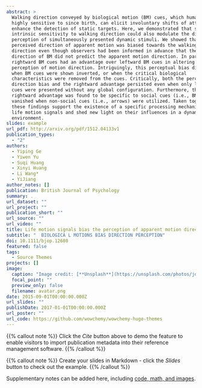 ```yaml
---
abstract: >
  Walking direction conveyed by biological motion (BM) cues, which humans are
  highly sensitive to since birth, can elicit involuntary shifts of attention to
  enhance the detection of static targets. Here, we demonstrated that such
  intrinsic sensitivity to walking direction could also modulate the direction
  perception of simultaneously presented dynamic stimuli. We showed that the
  perceived direction of apparent motion was biased towards the walking
  direction even though observers had been informed in advance that the walking
  direction of BM did not predict the apparent motion direction. In particular,
  rightward BM cues had an advantage over leftward BM cues in altering the
  perception of motion direction. Intriguingly, this perceptual bias disappeared
  when BM cues were shown inverted, or when the critical biological
  characteristics were removed from the cues. Critically, both the perceptual
  direction bias and the rightward advantage persisted even when only local BM
  cues were presented without any global configuration. Furthermore, the
  rightward advantage was found to be specific to social cues (i.e., BM), as it
  vanished when non-social cues (i.e., arrows) were utilized. Taken together,
  these findings support the existence of a specific processing mechanism for
  life motion signals and shed new light on their influences in a dynamic
  environment.
slides: example
url_pdf: http://arxiv.org/pdf/1512.04133v1
publication_types:
  - "2"
authors:
  - Yiping Ge
  - Yiwen Yu
  - Suqi Huang
  - Xinyi Huang
  - Li Wang*
  - YiJiang
author_notes: []
publication: British Journal of Psychology
summary: .
url_dataset: ""
url_project: ""
publication_short: ""
url_source: ""
url_video: ""
title: Life motion signals bias the perception of apparent motion direction
subtitle: "  BIOLOGICA L MOTIONS BIAS DIRECTION PERCEPTION"
doi: 10.1111/bjop.12680
featured: false
tags:
  - Source Themes
projects: []
image:
  caption: "Image credit: [**Unsplash**](https://unsplash.com/photos/jdD8gXaTZsc)"
  focal_point: ""
  preview_only: false
  filename: avatar.png
date: 2015-09-01T00:00:00.000Z
url_slides: ""
publishDate: 2017-01-01T00:00:00.000Z
url_poster: ""
url_code: https://github.com/wowchemy/wowchemy-hugo-themes
---
```


{{% callout note %}}
Click the *Cite* button above to demo the feature to enable visitors to import publication metadata into their reference management software.
{{% /callout %}}

{{% callout note %}}
Create your slides in Markdown - click the *Slides* button to check out the example.
{{% /callout %}}

Supplementary notes can be added here, including [code, math, and images](https://wowchemy.com/docs/writing-markdown-latex/).
